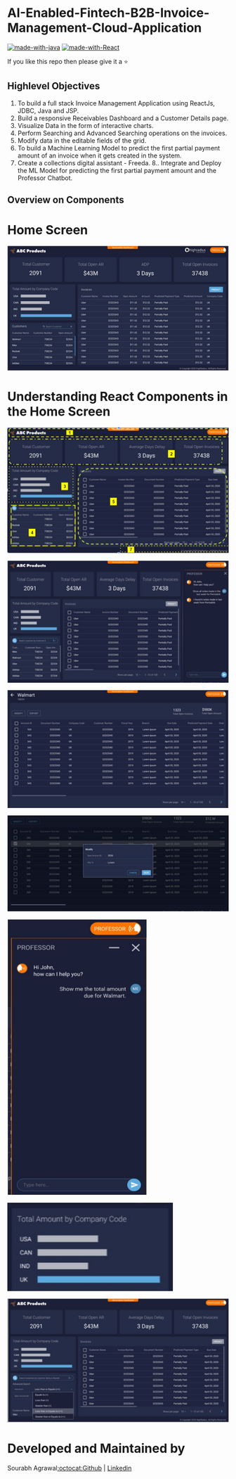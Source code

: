 # AI-Enabled-Fintech-B2B-Invoice-Management-Cloud-Application

[![made-with-java](https://img.shields.io/badge/Made%20with-Java-1f425f.svg)](https://www.java.com/en/download/)
[![made-with-React](https://img.shields.io/badge/Made%20with-React.js-1f485f.svg)](https://www.java.com/en/download/)

If you like this repo then please give it a ⭐️

## Highlevel Objectives

1. To build a full stack Invoice Management Application using ReactJs, JDBC, Java and JSP.
2. Build a responsive Receivables Dashboard and a Customer Details page.
3. Visualize Data in the form of interactive charts.
4. Perform Searching and Advanced Searching operations on the invoices.
5. Modify data in the editable fields of the grid.
6. To build a Machine Learning Model to predict the first partial payment amount of an
invoice when it gets created in the system.
7. Create a collections digital assistant - Freeda.
8.. Integrate and Deploy the ML Model for predicting the first partial payment amount and
the Professor Chatbot.


## Overview on Components

# Home Screen
![0](https://github.com/sourabhagrawal23/AI-Enabled-Fintech-B2B-Invoice-Management-Cloud-Application/blob/main/Screenshots/HRC_1.png?raw=true)

# Understanding React Components in the Home Screen

![1](https://github.com/sourabhagrawal23/AI-Enabled-Fintech-B2B-Invoice-Management-Cloud-Application/blob/main/Screenshots/HRC_6.png?raw=true)

![2](https://github.com/sourabhagrawal23/AI-Enabled-Fintech-B2B-Invoice-Management-Cloud-Application/blob/main/Screenshots/HRC_3.png?raw=true)

![3](https://github.com/sourabhagrawal23/AI-Enabled-Fintech-B2B-Invoice-Management-Cloud-Application/blob/main/Screenshots/HRC_4.png?raw=true)

![4](https://github.com/sourabhagrawal23/AI-Enabled-Fintech-B2B-Invoice-Management-Cloud-Application/blob/main/Screenshots/HRC_5.png?raw=true)

![5](https://github.com/sourabhagrawal23/AI-Enabled-Fintech-B2B-Invoice-Management-Cloud-Application/blob/main/Screenshots/HRC_2.png?raw=true)

![6](https://github.com/sourabhagrawal23/AI-Enabled-Fintech-B2B-Invoice-Management-Cloud-Application/blob/main/Screenshots/HRC_7.png?raw=true)

![7](https://github.com/sourabhagrawal23/AI-Enabled-Fintech-B2B-Invoice-Management-Cloud-Application/blob/main/Screenshots/HRC_8.png?raw=true)


# Developed and Maintained by

Sourabh Agrawal[:octocat:Github](http://github.com/sourabhagrawal23) | [Linkedin](https://www.linkedin.com/in/sourabhkhs/)


